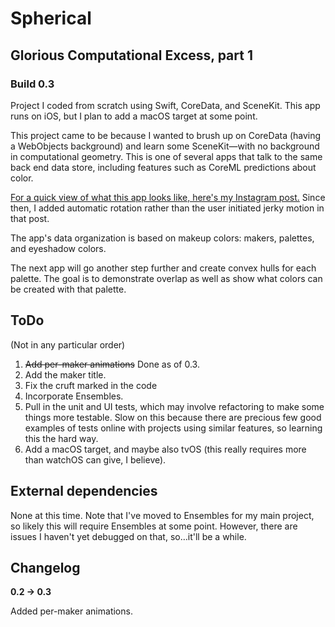 # Spherical

## Glorious Computational Excess, part 1
### Build 0.3

Project I coded from scratch using Swift, CoreData, and SceneKit. This app runs on iOS, but I plan to add a macOS target at some point.

This project came to be because I wanted to brush up on CoreData (having a WebObjects background) and learn some SceneKit—with no background in computational geometry. This is one of several apps that talk to the same back end data store, including features such as CoreML predictions about color.

[For a quick view of what this app looks like, here's my Instagram post.](https://www.instagram.com/p/BqS0Sn-gDdF/) Since then, I added automatic rotation rather than the user initiated jerky motion in that post.

The app's data organization is based on makeup colors: makers, palettes, and eyeshadow colors.

The next app will go another step further and create convex hulls for each palette. The goal is to demonstrate overlap as well as show what colors can be created with that palette.

## ToDo

(Not in any particular order)

1. ~~Add per-maker animations~~ Done as of 0.3.
2. Add the maker title.
3. Fix the cruft marked in the code
4. Incorporate Ensembles.
5. Pull in the unit and UI tests, which may involve refactoring to make some things more testable. Slow on this because there are precious few good examples of tests online with projects using similar features, so learning this the hard way.
6. Add a macOS target, and maybe also tvOS (this really requires more than watchOS can give, I believe).

## External dependencies

None at this time. Note that I've moved to Ensembles for my main project, so likely this will require Ensembles at some point. However, there are issues I haven't yet debugged on that, so…it'll be a while.

## Changelog

**0.2 -> 0.3**

Added per-maker animations.
